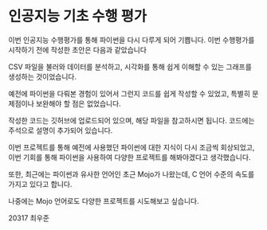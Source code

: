 # 인공지능 기초 수행 평가 
이번 인공지능 수행평가를 통해 파이썬을 다시 다루게 되어 기쁩니다. 이번 수행평가를 시작하기 전에 작성한 초안은 다음과 같았습니다

CSV 파일을 불러와 데이터를 분석하고, 시각화를 통해 쉽게 이해할 수 있는 그래프를 생성하는 것이었습니다.

예전에 파이썬을 다뤄본 경험이 있어서 그런지 코드를 쉽게 작성할 수 있었고, 특별히 문제점이나 보완해야 할 점은 없었습니다.

작성한 코드는 깃허브에 업로드되어 있으며, 해당 파일을 참고하시면 됩니다. 코드에는 주석으로 설명이 추가되어 있습니다.

이번 프로젝트를 통해 예전에 사용했던 파이썬에 대한 지식이 다시 조금씩 회상되었고, 이번 기회를 통해 파이썬을 사용하여 다양한 프로젝트를 해봐야겠다고 생각했습니다.

또한, 최근에는 파이썬과 유사한 언어인 초근 Mojo가 나왔는데, C 언어 수준의 속도를 가지고 있다고 합니다.

나중에는 Mojo 언어로도 다양한 프로젝트를 시도해보고 싶습니다.

20317 최우준 
